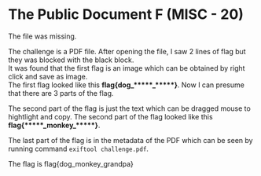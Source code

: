 # The Public Document F (MISC - 20)

The file was missing.  
  
The challenge is a PDF file. After opening the file, I saw 2 lines of flag but they was blocked with the black block.  
It was found that the first flag is an image which can be obtained by right click and save as image.  
The first flag looked like this <b>flag{dog&#95;&ast;&ast;&ast;&ast;&ast;&#95;&ast;&ast;&ast;&ast;&ast;}</b>. Now I can presume that there are 3 parts of the flag.  
  
The second part of the flag is just the text which can be dragged mouse to hightlight and copy.
The second part of the flag looked like this <b>flag{&ast;&ast;&ast;&ast;&ast;&#95;monkey&#95;&ast;&ast;&ast;&ast;&ast;}</b>.  
  
The last part of the flag is in the metadata of the PDF which can be seen by running command `exiftool challenge.pdf`.  
  
The flag is flag{dog_monkey_grandpa}
